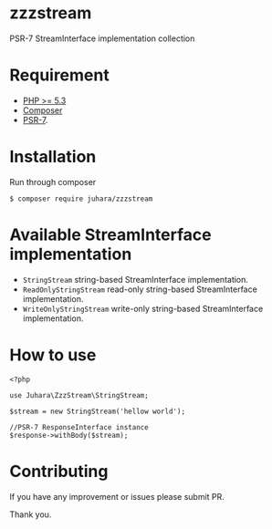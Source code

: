 # zzzstream
PSR-7 StreamInterface implementation collection

# Requirement
- [PHP >= 5.3](https://php.net)
- [Composer](https://getcomposer.org)
- [PSR-7](http://www.php-fig.org/psr/psr-7/).

# Installation
Run through composer

    $ composer require juhara/zzzstream

# Available StreamInterface implementation

- `StringStream` string-based StreamInterface implementation.
- `ReadOnlyStringStream` read-only string-based StreamInterface implementation.
- `WriteOnlyStringStream` write-only string-based StreamInterface implementation.

# How to use

    <?php

    use Juhara\ZzzStream\StringStream;

    $stream = new StringStream('hellow world');

    //PSR-7 ResponseInterface instance
    $response->withBody($stream);

# Contributing

If you have any improvement or issues please submit PR.

Thank you.
